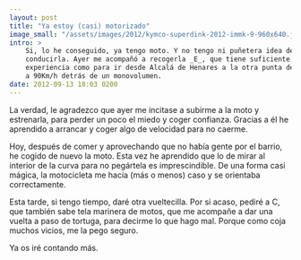 ```yaml
---
layout: post
title: "Ya estoy (casi) motorizado"
image_small: "/assets/images/2012/kymco-superdink-2012-immk-9-960x640.jpg"
intro: >
    Si, lo he conseguido, ya tengo moto. Y no tengo ni puñetera idea de
    conducirla. Ayer me acompañó a recogerla _E_, que tiene suficiente
    experiencia como para ir desde Alcalá de Henares a la otra punta de Madrid
    a 90Km/h detrás de un monovolumen.
date: 2012-09-13 18:03 0200
---
```

La verdad, le agradezco que ayer me incitase a subirme a la moto y estrenarla, para perder un poco el miedo y coger confianza. Gracias a él he aprendido a arrancar y coger algo de velocidad para no caerme.

Hoy, después de comer y aprovechando que no había gente por el barrio, he cogido de nuevo la moto. Esta vez he aprendido que lo de mirar al interior de la curva para no pegártela es imprescindible. De una forma casi mágica, la motocicleta me hacía (más o menos) caso y se orientaba correctamente.

Esta tarde, si tengo tiempo, daré otra vueltecilla. Por si acaso, pediré a C, que también sabe tela marinera de motos, que me acompañe a dar una vuelta a paso de tortuga, para decirme lo que hago mal. Porque como coja muchos vicios, me la pego seguro.

Ya os iré contando más.
